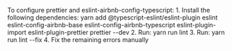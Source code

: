 To configure prettier and eslint-airbnb-config-typescript:
    1. Install the following dependencies:
        yarn add @typescript-eslint/eslint-plugin eslint eslint-config-airbnb-base eslint-config-airbnb-typescript eslint-plugin-import eslint-plugin-prettier prettier --dev
    2. Run:
        yarn run lint
    3. Run:
        yarn run lint --fix
    4. Fix the remaining errors manually